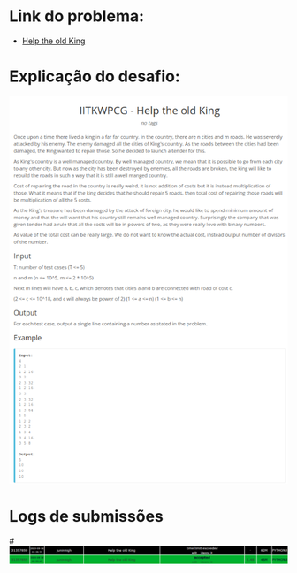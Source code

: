 # Link do problema:

- [Help the old King](https://www.spoj.com/problems/ULM09/)

# Explicação do desafio:

![Help the old King](./assets/HelpTheOldKing.png)

# Logs de submissões

#![LogsSubmissao](./assets/HelpTheOldKingLog.png)